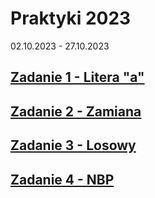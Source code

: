 # Praktyki 2023
02.10.2023 - 27.10.2023

## [Zadanie 1 - Litera "a"](https://github.com/wojciechrud/praktyki/blob/main/Zadanie%201%20Litera%20A/Zadanie1/Zadanie1/Program.cs)
## [Zadanie 2 - Zamiana](https://github.com/wojciechrud/praktyki/blob/main/Zadanie%202%20Zamiana/Zadanie2/Program.cs)
## [Zadanie 3 - Losowy](https://github.com/wojciechrud/praktyki/blob/main/Zadanie%203%20Losowy/Zadanie3/Zadanie3/Program.cs)
## [Zadanie 4 - NBP](https://github.com/wojciechrud/praktyki/blob/main/Zadanie%204%20NBP/Zadanie4/Zadanie4/Program.cs)